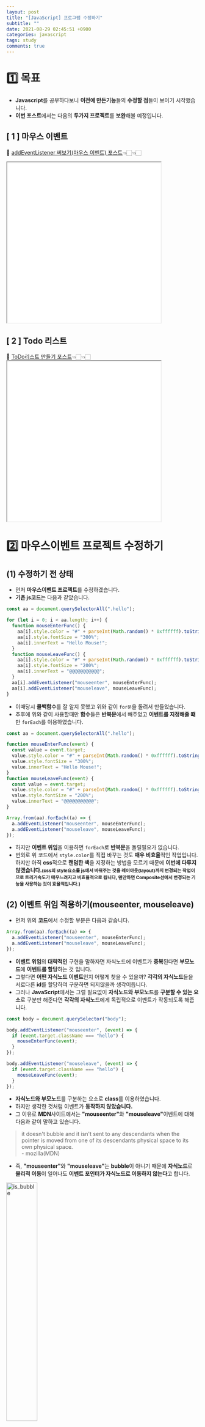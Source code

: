```yaml
---
layout: post
title: "[JavaScript] 프로그램 수정하기"
subtitle: ""
date: 2021-08-29 02:45:51 +0900
categories: javascript
tags: study
comments: true
---
```


<h1>1️⃣ 목표</h1>
<kline></kline>

- <b class="orange">Javascript</b>를 공부하다보니 **이전에 만든기능**들의 <b class="purple">수정할 점</b>들이 보이기 시작했습니다.
- **이번 포스트**에서는 다음의 <b class="purple">두가지 프로젝트</b>를 **보완**해볼 예정입니다.

<style>
  	iframe {
  		display: block;
  		width:80%;
  		height:420px;
  	}
</style>

<kline></kline>

<h2>&#91; 1 &#93; 마우스 이벤트</h2>

🍄 <a href="https://kirkim.github.io/javascript/2021/08/11/mouse_func.html" target="blank">addEventListener 써보기(마우스 이벤트) 포스트</a>👈🏻👈🏻<br>

<iframe src="/assets/js_study/mouseEvent/mouseEvent.html" scrolling="no"></iframe>

<kline></kline>

<h2>&#91; 2 &#93; Todo 리스트</h2>
🍄 <a href="https://kirkim.github.io/javascript/2021/08/16/todo_list.html" target="blank">ToDo리스트 만들기 포스트</a>👈🏻👈🏻<br>
<iframe src="/assets/js_study/todolist/todolist.html" scrolling="no"></iframe>

<h1 class="ksubject">2️⃣ 마우스이벤트 프로젝트 수정하기</h1>
<h2 class="ksubsubject">(1) 수정하기 전 상태</h2>

- 먼저 <b class="orange">마우스이벤트 프로젝트</b>를 수정하겠습니다.
- <b class="brown">기존 js코드</b>는 다음과 같았습니다.

```javascript
const aa = document.querySelectorAll(".hello");

for (let i = 0; i < aa.length; i++) {
  function mouseEnterFunc() {
    aa[i].style.color = "#" + parseInt(Math.random() * 0xffffff).toString(16);
    aa[i].style.fontSize = "300%";
    aa[i].innerText = "Hello Mouse!";
  }
  function mouseLeaveFunc() {
    aa[i].style.color = "#" + parseInt(Math.random() * 0xffffff).toString(16);
    aa[i].style.fontSize = "200%";
    aa[i].innerText = "@@@@@@@@@@@";
  }
  aa[i].addEventListener("mouseenter", mouseEnterFunc);
  aa[i].addEventListener("mouseleave", mouseLeaveFunc);
}
```

- 이때당시 <b class="brown">콜백함수</b>를 잘 알지 못했고 위와 같이 `for문`을 돌려서 만들었습니다.
- 추후에 위와 같이 사용할때만 <b class="brown">함수</b>들은 **반복문**에서 빼주었고 <b class="green">이벤트를 지정해줄 떄</b>만 `forEach`를 이용하였습니다.

```javascript
const aa = document.querySelectorAll(".hello");

function mouseEnterFunc(event) {
  const value = event.target;
  value.style.color = "#" + parseInt(Math.random() * 0xffffff).toString(16);
  value.style.fontSize = "300%";
  value.innerText = "Hello Mouse!";
}
function mouseLeaveFunc(event) {
  const value = event.target;
  value.style.color = "#" + parseInt(Math.random() * 0xffffff).toString(16);
  value.style.fontSize = "200%";
  value.innerText = "@@@@@@@@@@@";
}

Array.from(aa).forEach((a) => {
  a.addEventListener("mouseenter", mouseEnterFunc);
  a.addEventListener("mouseleave", mouseLeaveFunc);
});
```

- 하지만 <b class="orange">이벤트 위임</b>을 이용하면 `forEach`로 **반복문**을 돌릴필요가 없습니다.
- 번외로 위 코드에서 `style.color`를 직접 바꾸는 것도 <b class="purple">매우 비효율</b>적인 작업입니다. 하지만 아직 **css**적으로 <b class="green">랜덤한 색</b>을 지정하는 방법을 모르기 때문에 **이번에 다루지 않겠습니다.**<b style="font-size:85%">(css의 style요소를 js에서 바꿔주는 것을 <rd>레이아웃(layout)</rd>까지 변경되는 작업이므로 <rd>트리거</rd>속도가 매우느려지고 비효율적으로 됩니다, 왠만하면 <b class="blue">Composite</b>선에서 변경되는 기능을 사용하는 것이 효율적입니다.)</b>

<kline></kline>

<h2 class="ksubsubject">(2) 이벤트 위임 적용하기(mouseenter, mouseleave)</h2>

- 먼저 위의 <b class="blue">코드</b>에서 수정할 부분은 다음과 같습니다.

```javascript
Array.from(aa).forEach((a) => {
  a.addEventListener("mouseenter", mouseEnterFunc);
  a.addEventListener("mouseleave", mouseLeaveFunc);
});
```

- <b class="brown">이벤트 위임</b>의 **대략적인** 구현을 말하자면 <span class="green">자식노드에 이벤트가 <b>중복</b></span>된다면 <b class="orange">부모노드</b>에 **이벤트를 할당**하는 것 입니다.
- 그렇다면 <b class="red">어떤 자식노드 이벤트</b>인지 어떻게 찾을 수 있을까? **각각의 자식노드**들을 서로다른 <b class="green">id</b>를 할당하여 구분하면 되지않을까 생각이듭니다.
- 그러나 <b class="orange">JavaScript</b>에서는 그럴 필요없이 <b class="green">자식노드와 부모노드</b>를 **구분할 수 있는 요소**로 구분만 해준다면 <b class="green">각각의 자식노드</b>에게 독립적으로 이벤트가 작동되도록 해줍니다.

```javascript
const body = document.querySelector("body");

body.addEventListener("mouseenter", (event) => {
  if (event.target.className === "hello") {
    mouseEnterFunc(event);
  }
});

body.addEventListener("mouseleave", (event) => {
  if (event.target.className === "hello") {
    mouseLeaveFunc(event);
  }
});
```

- <b class="green">자식노드와 부모노드</b>를 구분하는 요소로 <b class="blue">class</b>를 이용하였습니다.
- 하지만 생각한 것처럼 이벤트가 <b class="red">동작하지 않았습니다.</b>
- 그 이유로 <b class="orange">MDN</b>사이트에서는 <b class="blue">"mouseenter"</b>와 <b class="blue">"mouseleave"</b>이벤트에 대해 다음과 같이 말하고 있습니다.

> it doesn't bubble and it isn't sent to any descendants when the pointer is moved from one of its descendants physical space to its own physical space. <br>- mozilla(MDN)

- 즉, <b class="blue">"mouseenter"</b>와 <b class="blue">"mouseleave"</b>는 <b class="brown">bubble</b>이 아니기 때문에 **자식노드**로 **물리적 이동**이 일어나도 <b class="green">이벤트 포인터가 자식노드로 이동하지 않는다</b>고 합니다.

<img src="/assets/img/js/modify_project/1.png" width="40%" alt="is_bubble" />

- 위의 **이미지**와 같이 <b class="blue">"mouseenter"</b>와 <b class="blue">"mouseleave"</b>의 <b class="brown">bubble</b>속성값이 <b class="purple">false</b>로 되어 있습니다.

👉🏻👉🏻👉🏻 <a href="https://developer.mozilla.org/en-US/docs/Web/API/Element/mouseenter_event" blank="target">mouseenter 이벤트 - MDN</a><br>
👉🏻👉🏻👉🏻 <a href="https://developer.mozilla.org/en-US/docs/Web/API/Element/mouseleave_event" blank="target">mouseleave 이벤트 - MDN</a><br>

<kline></kline>

<h2 class="ksubsubject">(3) 이벤트 위임 적용하기(mouseover, mouseout)</h2>

- 그렇다면 <b class="green">부모위임</b>을 이용하기위해 <b class="brown">bubble</b>속성값이 <b class="purple">true</b>인 이벤트를 이용해야될 것 같습니다.
- 다행히 그중에서 <b class="blue">"mouseenter"</b>와 <b class="blue">"mouseleave"</b>와 **같은 기능**을 하는 이벤트가 있는데 <b class="purple">"mouseover"</b>와 <b class="purple">"mouseout"</b>이벤트입니다.

```javascript
const body = document.querySelector("body");

body.addEventListener("mouseover", (event) => {
  if (event.target.className === "hello") {
    mouseEnterFunc(event);
  }
});

body.addEventListener("mouseout", (event) => {
  if (event.target.className === "hello") {
    mouseLeaveFunc(event);
  }
});
```

- 하지만 <b class="red">깊은 계층 구조</b>를 사용하면 **전송 되는 이벤트 수**가 상당히 많아져 **심각한 성능 저하**를 일으킬 수 있다고 합니다.

<kline></kline>

<h2 class="ksubsubject">(4) mouseover성능문제 생각해보기</h2>

- <b class="purple">"mouseover"</b>와 <b class="purple">"mouseout"</b>이벤트를 이용하여 **성공적**으로 <b class="blue">이벤트위임</b>을 적용시켰습니다.
- 하지만 굳이 <b class="blue">이벤트위임</b>을 사용할 필요가 있을까 의문이듭니다. <b class="orange">MDN</b>사이트에서도 **잘못**사용하면 <b class="red">심각한 성능 저하</b>를 일으킬 수 있다고 합니다.
- 다음은 <b class="purple">"mouseover"</b>이벤트가 **정확히 어떻게 동작**하는지 확인 하기위한 예시입니다.
<h3 class="ksubsubject">&#91; index.html &#93;</h3>
<img src="/assets/img/js/modify_project/2.png" width="80%" alt="html" />
<h3 class="ksubsubject">&#91; app.js &#93;</h3>

```javascript
const body = document.querySelector("body");

function aaa(event) {
  event.target.style.backgroundColor =
    "#" + parseInt(Math.random() * 0xffffff).toString(16);
}

body.addEventListener("mouseover", aaa);
```

<iframe src="/assets/js_study/mouseEvent2/mouseEvent2.html" scrolling="no"></iframe>

- <b class="purple">자식노드마다</b> **이벤트**가 감지되어 동작됨을 알 수 있습니다.
- 다시말해서 만약 <b class="blue">특정 자식노드</b>에서만 **이벤트**가 동작하도록하기 위해 다음과 같이 작성하는 것은 성능적으로 **비효율**적입니다.

```javascript
body.addEventListener("mouseover", (event) => {
  if (event.target.className === "hello") {
    mouseEnterFunc(event);
  }
});
```

- <b class="green">"click"</b>과 같은 이벤트는 **의도적**으로 동작하는 것이기 때문에 <b class="brown">이벤트 위임</b>을 쉽게 고려할 수 있지만 <b class="green">"mouseover"</b>와 같은 이벤트는 **의도하지 않아도** 계속해서 일어나는 동작이기 때문에 **상황에 따라서** <b class="green">"mouseenter"</b>와 비교하여 알맞게 선택하여 사용하는 것이 좋을 것 같습니다.

<h1 class="ksubject">3️⃣ todo리스트 프로젝트 수정하기(1)</h1>
<h2 class="ksubsubject">(1) 수정하기 전 상태</h2>

```javascript
function paintToDo(newObj) {
  const newToDoSet = document.createElement("li");
  newToDoSet.id = newObj.id;
  const newToDo = document.createElement("span");
  if (newObj.is_done === true) {
    newToDo.classList.add("A17-del");
  }
  newToDo.innerText = newObj.text;
  newToDo.addEventListener("click", doneFunc);
  const deleteButton = document.createElement("button");
  deleteButton.innerText = "X";
  deleteButton.id = newObj.id;
  deleteButton.addEventListener("click", deleteToDo);
  newToDoSet.append(newToDo, " ", deleteButton);
  toDoList.appendChild(newToDoSet);
}
```

- 위의 코드는 <b class="blue">todo리스트</b>의 <b class="skyblue">리스트</b>를 추가해주는 코드입니다.
- 먼저 <b class="green">click 이벤트</b>가 **리스트**를 생성할 때마다 지정되도록 되어있습니다. 이것은 별로 좋은 방법이 아니기때문에 <b class="brown">이벤트 위임</b>을 이용하여 빼줄 계획입니다.
- 그리고 <b class="green">innerText</b>를 이용하여 텍스트를 추가해주고 있습니다. 이것도 별로 좋은 방법이 아니기 때문에 다른 방법을 찾아보도록 하겠습니다.

<kline></kline>

<h2 class="ksubsubject">(2) 이벤트 위임 적용</h2>

```javascript
toDoList.addEventListener("click", (event) => {
  if (event.target.tagName === "SPAN") {
    doneFunc(event);
  } else if (event.target.tagName === "BUTTON") {
    deleteToDo(event);
  }
});
```

- **이벤트를 부모노드에 위임**하여 <b class="green">span태그</b>일때와 <b class="green">button태그</b>일때 이벤트가 **동작**하도록했습니다.
- 위와같이 `if`문을 이용하여 **다른함수**를 호출하도록 지정해줄 수도 있습니다.

<kline></kline>

<h2 class="ksubsubject">(3) delete버튼 대상 찾기</h2>

- `x`버튼으로 표시된 <b class="green">delete버튼</b>을 클릭하면 해당 리스트가 지워지도록 코드를 작성했습니다.
- **기존의 코드**는 다음과 같습니다.

```javascript
function deleteToDo(event) {
  const target = event.target.parentElement;
  target.remove();
  toDos = toDos.filter((toDos) => toDos.id !== parseInt(target.id));
  saveToDos();
}
```

- `x`버튼의 <b class="brown">부모노드</b>는 **해당리스트**를 가리키기 때문에 위와 같이 `event.target.parentElement`을 이용하여 대상을 지정해도 됩니다.
- 하지만 만약 추후의 버튼 위의 새로운 <b class="brown">부모노드</b>가 생긴다면 `event.target.parentElement.parentElement`로 바꿔줘야 합니다.
- <b class="brown">부모노드</b>가 추가로 더 생긴다면 `event.target.parentElement.parentElement.parentElement`가 될 것입니다.
- 이런식으로 **일리리 수정을 하기가 번거롭고** 나중에 적절한 <b class="brown">타겟 노드</b>를 잘못 지정할 수도 있습니다.
- 차라리 `id`를 이용하여 <b class="brown">타겟 노드</b>를 지정하는 것이 나을 것 같습니다.

```javascript
function deleteToDo(event) {
  const target = toDoList.querySelector(`li[id="${event.target.id}"]`);
  target.remove();
  toDos = toDos.filter((toDos) => toDos.id !== parseInt(target.id));
  saveToDos();
}
```

- 위와 같이 버튼과 같은 `id`를 <b class="brown">타겟 노드</b>(리스트)에 저장해놓으면 됩니다.

<h1 class="ksubject">4️⃣ todo리스트 프로젝트 수정하기(2)</h1>
<h2 class="ksubsubject">(1) innerText 사용하지 않기</h2>

- 보통 <b class="brown">innerText</b>와 <b class="green">textContent</b>와 <b class="blue">innerHTML</b>을 비교합니다.
- 그중에서 <b class="blue">innerHTML</b>는 **태그**를 포함한 내용을 그대로 파싱하며 기능도 유지됩니다. 나머지 둘과의 차이가 명확하기 때문에 구분하는게 어렵지 않습니다.
- 하지만 <b class="brown">innerText</b>와 <b class="green">textContent</b>의 차이점에 대해서는 햇갈릴 수 있는데, 아래의 **MDN**에서 구체적인 **예시**와 **설명**을 통해 쉽게 이해할 수 있습니다.

👉🏻👉🏻👉🏻 <a href="https://developer.mozilla.org/ko/docs/Web/API/HTMLElement/innerText" blank="target">Node.innerText - MDN</a><br>

- 위의 **MDN**사이트의 설명에 의하면 <b class="brown">innerText</b>는 **기능들을 적용**하여 **사용자에게 보여지는 텍스트**로 파싱을 하게 됩니다. 심지어 <b class="blue">공백</b>도 자동으로 보정되어 파싱을 합니다. 그에반해 <b class="green">textContent</b>는 **태그**를 무시하고 오직 <b class="blue">텍스트</b>부분만을 파싱합니다.
- 당연히 <b class="brown">innerText</b>는 **거쳐야할 단계**가 있기 때문에 <b class="green">textContent</b>보다 파싱이 느릴 것 입니다. 그렇기 때문에 단순히 <b class="blue">텍스트</b>만을 **파싱**하는 것이 목적이라면 <b class="green">textContent</b>를 사용하는 것이 좋습니다.
- 추가적으로 <b class="brown">innerText</b>의 탄생유례에 대해 생각해본다면, <b class="orange">IE</b>가 <b class="green">textContent</b>를 지원하지 않기 때문에 이러한 <b class="orange">IE</b>위해 만들어진 **프로퍼티** 입니다. <b style="font-size:85%">(현재 IE는 2022년 6월 15일부로 지원을 종료한다고함..)</b>
- **기능적**으로나 **탄생배경**으로나 <b class="brown">innerText</b>는 사용하지 않는편이 좋을 것같습니다.

<kline></kline>

<h2 class="ksubsubject">(2) textContent vs innerHTML</h2>

- 이제 <b class="green">textContent</b>와 <b class="blue">innerHTML</b>의 사용을 고민해보면될 것 같습니다.
- 먼저 <b class="brown">todo리스트 프로젝트</b>를 수정한 모습입니다.

<div class="explain-cover">
    <div class="explain-left" style="padding-top:1%">
        <h4 align="middle" style="color:#0e435c;">&lt; textContent사용 &gt;</h4>
        <img src="/assets/img/js/modify_project/3.png" alt="use textContent"/>
    </div>
    <div class="explain-right" style="padding-top:1%">
        <h4 align="middle" style="color:#0e435c;">&lt; innerHTML &gt;</h4>
        <img src="/assets/img/js/modify_project/4.png" alt="use innerHTML"/>
    </div>
</div>

- 만약 추가해줄 내용의 **깊이**가 더 깊어질수록 <b class="blue">innerHTML</b>을 사용하는편이 **더 직관적**일 것 같습니다.
- 물론 **성능**면에서 <b class="green">textContent</b>을 사용하는 편이 나을 것이고 **위와같은** 코드정도는 <b class="green">textContent</b>를 사용해도 <b class="blue">가독성</b>이 크게 떨어지지 않을 것같습니다.
- 하지만 또 다르게 생각해본다면, <b class="blue">성능</b>의 차이는 미미하다고 하고 **위와같이** 자주 변경되는 요소가 아니고 **단순히 리스트가 추가**될 때만 이용하는 것이라면 걱정없이 <b class="blue">innerHTML</b>을 사용하여 **가독성**을 챙기는 것도 나쁘지 않을 것 같습니다.
- 결론적으로 이 부분도 <b class="blue">상황에 맞게 사용</b>하는 것이 좋을 것 같습니다.

<kline></kline>

<h2 class="ksubsubject">(3) innerHTML 보안성 문제?</h2>

- 하지만 <b class="blue">innerHTML</b>사용함에 있어서 주의해야할 점이 있습니다.
- 현재 구현한 <b class="brown">todolist</b>같은 경우 사용자의 입력을 받은 내용을 <b class="blue">innerHTML</b>으로 작성했습니다.
- 만약, <b class="red">&lt;script&gt;</b>태그를 이용해 **JavaScript코드**를 작성하면 실행시킬 수도 있습니다. 다행히 <b class="blue">HTML5</b>에서는 <b class="red">&lt;script&gt;</b>는 실행되지 않도록 처리하였습니다.
- 하지만 `<img src='x' onerror='alert(1)'>`와 같이 **다른 태그**를 이용하여 **JavaScript**기능을 이용하는 방법도 있을뿐더러 여전히 <b class="red">위험</b>할 가능성이 있습니다.

👉🏻👉🏻👉🏻 참고: <a href="https://developer.mozilla.org/ko/docs/Web/API/Element/innerHTML" blank="target">Node.innerHTML - MDN</a><br>

- 결론적으로 <b class="blue">innerHTML</b>은 <b class="green">사용자 입력</b>을 직접적으로 받도록 **설계**해서 사용하지 않는 것이 좋을 것 같습니다.
- <b class="green">사용자 입력</b>을 **처리**하여 사용하던지, <b class="blue">innerHTML</b>을 내부적으로만 사용하는 것이 안전합니다.

<kline></kline>

<h2 class="ksubsubject">(4) innerHTML 안전하게 사용하기</h2>

- 위에서도 언급했듯이 왠만하면 <b class="green">사용자 입력</b>을 직접적으로 받아서 사용하지 않는 것이 좋습니다.
- 그래도 굳이 <b class="green">사용자 입력</b>에 대해 <b class="blue">innerHTML</b>을 사용하고 싶다면 다음과 같이 <b class="green">사용자 입력</b>을 변경해서 사용하면될 것 같습니다.

```javascript
const temp = document.createElement("b");
temp.textContent = newObj.text;

newToDoSet.innerHTML = `${temp.innerHTML}`;
```

- <b class="green">textContent</b>로 **포메팅**하여 처리한 뒤 다시 <b class="blue">innerHTML</b>로된 값을 대입합니다.
- 그럼 왜 다시 <b class="blue">innerHTML</b>로 대입할까요. 위에서 <b class="green">textContent</b>로 **포메팅**한 값을 다음과 같이 두가지로 출력해보겠습니다.

```javascript
console.dir(`textContent: ${temp.textContent}`);
console.dir(`innerHTML: ${temp.innerHTML}`);
```

<kkr>
<b class="skyblue">textContent</b>: &lt;b&gt;sdfds&lt;/b&gt;<br>
<b class="skyblue">innerHTML</b>: &#38;lt;b&#38;gt;sdfds&#38;lt;/b&#38;gt;<br>
</kkr>

- 위와같이 값이 저장되어 있습니다 만약 <b class="green">textContent</b>을 대입했다면 **포메팅**을 안한거나 마찬가지일 것입니다.
